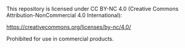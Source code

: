 This repository is licensed under CC BY-NC 4.0 (Creative Commons Attribution-NonCommercial 4.0 International):

https://creativecommons.org/licenses/by-nc/4.0/

Prohibited for use in commercial products.
